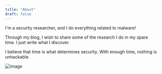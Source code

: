 ```yaml
---
title: "About"
draft: false
---
```

I'm a security researcher, and I do everything related to malware!

Through my blog, I wish to share some of the research I do in my spare time. I just write what I discover. 

I believe that time is what determines security. With enough time, nothing is unhackable.

![image](/Title/About.jpg)